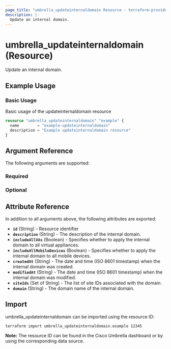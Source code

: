 ```yaml
---
page_title: "umbrella_updateinternaldomain Resource - terraform-provider-umbrella"
description: |-
  Update an internal domain.
---
```


# umbrella_updateinternaldomain (Resource)

Update an internal domain.

## Example Usage


### Basic Usage

Basic usage of the updateinternaldomain resource

```terraform
resource "umbrella_updateinternaldomain" "example" {
  name        = "example-updateinternaldomain"
  description = "Example updateinternaldomain resource"
}
```



## Argument Reference

The following arguments are supported:

### Required



### Optional



## Attribute Reference

In addition to all arguments above, the following attributes are exported:

- **`id`** (String) - Resource identifier
- **`description`** (String) - The description of the internal domain.
- **`includeAllVAs`** (Boolean) - Specifies whether to apply the internal domain to all virtual appliances.
- **`includeAllMobileDevices`** (Boolean) - Specifies whether to apply the internal domain to all mobile devices.
- **`createdAt`** (String) - The date and time (ISO 8601 timestamp) when the internal domain was created.
- **`modifiedAt`** (String) - The date and time (ISO 8601 timestamp) when the internal domain was modified.
- **`siteIds`** (Set of String) - The list of site IDs associated with the domain.
- **`domain`** (String) - The domain name of the internal domain.



## Import

umbrella_updateinternaldomain can be imported using the resource ID:

```shell
terraform import umbrella_updateinternaldomain.example 12345
```

**Note:** The resource ID can be found in the Cisco Umbrella dashboard or by using the corresponding data source.

